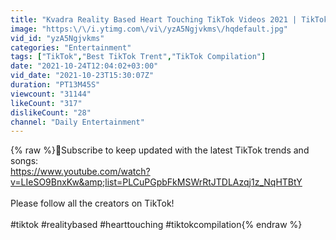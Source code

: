 ```yaml
---
title: "Kvadra Reality Based Heart Touching TikTok Videos 2021 | TikTok Compilation"
image: "https:\/\/i.ytimg.com\/vi\/yzA5Ngjvkms\/hqdefault.jpg"
vid_id: "yzA5Ngjvkms"
categories: "Entertainment"
tags: ["TikTok","Best TikTok Trent","TikTok Compilation"]
date: "2021-10-24T12:04:02+03:00"
vid_date: "2021-10-23T15:30:07Z"
duration: "PT13M45S"
viewcount: "31144"
likeCount: "317"
dislikeCount: "28"
channel: "Daily Entertainment"
---
```

{% raw %}🔔Subscribe to keep updated with the latest TikTok trends and songs:<br /><a rel="nofollow" target="blank" href="https://www.youtube.com/watch?v=LIeSO9BnxKw&amp;list=PLCuPGpbFkMSWrRtJTDLAzqj1z_NqHTBtY">https://www.youtube.com/watch?v=LIeSO9BnxKw&amp;list=PLCuPGpbFkMSWrRtJTDLAzqj1z_NqHTBtY</a><br /><br />Please follow all the creators on TikTok!<br /><br />#tiktok #realitybased #hearttouching #tiktokcompilation{% endraw %}
